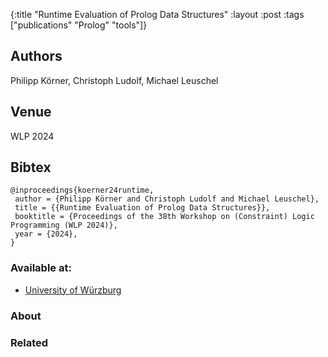 {:title "Runtime Evaluation of Prolog Data Structures"
 :layout :post
 :tags  ["publications" "Prolog" "tools"]}

## Authors
Philipp Körner, Christoph Ludolf, Michael Leuschel

## Venue
WLP 2024

## Bibtex

```
@inproceedings{koerner24runtime,
 author = {Philipp Körner and Christoph Ludolf and Michael Leuschel},
 title = {{Runtime Evaluation of Prolog Data Structures}},
 booktitle = {Proceedings of the 38th Workshop on (Constraint) Logic Programming (WLP 2024)},
 year = {2024},
}
```

### Available at:

- [University of Würzburg](https://www.informatik.uni-wuerzburg.de/fileadmin/10030600/2024/KI_2004_paper_156.pdf)

### About


### Related


